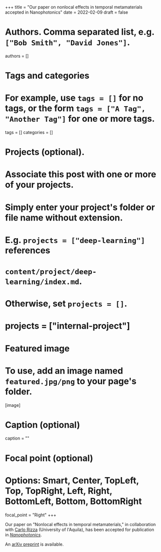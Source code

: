 +++
title = "Our paper on nonlocal effects in temporal metamaterials accepted in Nanophotonics"
date = 2022-02-09
draft = false

# Authors. Comma separated list, e.g. `["Bob Smith", "David Jones"]`.
authors = []

# Tags and categories
# For example, use `tags = []` for no tags, or the form `tags = ["A Tag", "Another Tag"]` for one or more tags.
tags = []
categories = []

# Projects (optional).
#   Associate this post with one or more of your projects.
#   Simply enter your project's folder or file name without extension.
#   E.g. `projects = ["deep-learning"]` references
#   `content/project/deep-learning/index.md`.
#   Otherwise, set `projects = []`.
# projects = ["internal-project"]

# Featured image
# To use, add an image named `featured.jpg/png` to your page's folder.
[image]
  # Caption (optional)
  caption = ""

  # Focal point (optional)
  # Options: Smart, Center, TopLeft, Top, TopRight, Left, Right, BottomLeft, Bottom, BottomRight
  focal_point = "Right"
+++

Our paper on "Nonlocal effects in temporal metamaterials,"
in collaboration with [Carlo Rizza](https://sites.google.com/site/rizzacarlo81/) (University of l'Aquila),
has been accepted for publication in [*Nanophotonics*](https://www.degruyter.com/view/journals/nanoph/nanoph-overview.xml).

An [arXiv preprint](https://arxiv.org/abs/2202.04959) is available.
